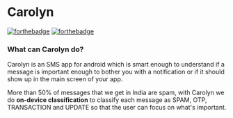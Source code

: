 # Carolyn 

[![forthebadge](https://forthebadge.com/images/badges/built-for-android.svg)](https://forthebadge.com) [![forthebadge](https://forthebadge.com/images/badges/for-you.svg)](https://forthebadge.com)

### What can Carolyn do?

Carolyn is an SMS app for android which is smart enough to understand if a message is important enough to bother you with a notification or if it should show up in the main screen of your app.

More than 50% of messages that we get in India are spam, with Carolyn we do **on-device classification** to classify each message as SPAM, OTP, TRANSACTION and UPDATE so that the user can focus on what's important.

